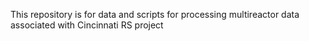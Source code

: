 This repository is for data and scripts for processing multireactor data associated with Cincinnati RS project
